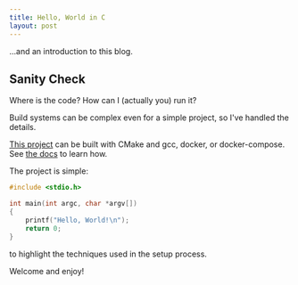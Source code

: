 ```yaml
---
title: Hello, World in C
layout: post
---
```


...and an introduction to this blog.

## Sanity Check

Where is the code? How can I (actually you) run it?

Build systems can be complex even for a simple project, so I've handled the details.

[This project](https://github.com/KevinWMatthews/c-hello_world/) can be built
with CMake and gcc, docker, or docker-compose.
See [the docs](https://kevinwmatthews.github.io/c-hello_world/) to learn how.

The project is simple:

```c
#include <stdio.h>

int main(int argc, char *argv[])
{
    printf("Hello, World!\n");
    return 0;
}
```

to highlight the techniques used in the setup process.

Welcome and enjoy!
